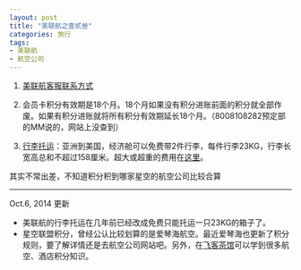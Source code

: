 ```yaml
---
layout: post
title: "美联航之壹贰叁"
categories: 旅行
tags:
- 美联航
- 航空公司
---
```

1. [美联航客服联系方式](http://www.cn.united.com/local/chinese/customerservice/index.html)

2. 会员卡积分有效期是18个月。18个月如果没有积分进账前面的积分就全部作废。如果有积分进账就将所有积分有效期延长18个月。（8008108282预定部的MM说的，网站上没查到）

3. [行李托运](http://www.cn.united.com/core/chinese/SI/baggage/checkedbaggage/other_checked.html)：亚洲到美国，经济舱可以免费带2件行李，每件行李23KG，行李长宽高总和不超过158厘米。超大或超重的费用在[这里](http://www.cn.united.com/core/chinese/SI/baggage/oversized/other_oversized.html)。

其实不常出差，不知道积分积到哪家星空的航空公司比较合算

---
Oct.6, 2014 更新

- 美联航的行李托运在几年前已经改成免费只能托运一只23KG的箱子了。
- 星空联盟积分，曾经公认比较划算的是爱琴海航空。最近爱琴海也更新了积分规则，要了解详情还是去航空公司网站吧。另外，在[飞客茶馆](www.flyertea.com)可以学到很多航空、酒店积分知识。

